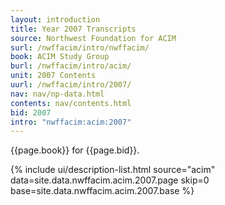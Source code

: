 ```yaml
---
layout: introduction
title: Year 2007 Transcripts
source: Northwest Foundation for ACIM
surl: /nwffacim/intro/nwffacim/
book: ACIM Study Group
burl: /nwffacim/intro/acim/
unit: 2007 Contents
uurl: /nwffacim/intro/2007/
nav: nav/np-data.html
contents: nav/contents.html
bid: 2007
intro: "nwffacim:acim:2007"
---
```


{{page.book}} for {{page.bid}}.

{% include ui/description-list.html source="acim"
data=site.data.nwffacim.acim.2007.page skip=0
base=site.data.nwffacim.acim.2007.base %}

